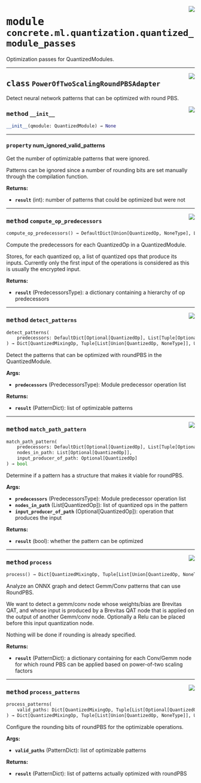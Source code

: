<!-- markdownlint-disable -->

<a href="../../../src/concrete/ml/quantization/quantized_module_passes.py#L0"><img align="right" style="float:right;" src="https://img.shields.io/badge/-source-cccccc?style=flat-square"></a>

# <kbd>module</kbd> `concrete.ml.quantization.quantized_module_passes`

Optimization passes for QuantizedModules.

______________________________________________________________________

<a href="../../../src/concrete/ml/quantization/quantized_module_passes.py#L29"><img align="right" style="float:right;" src="https://img.shields.io/badge/-source-cccccc?style=flat-square"></a>

## <kbd>class</kbd> `PowerOfTwoScalingRoundPBSAdapter`

Detect neural network patterns that can be optimized with round PBS.

<a href="../../../src/concrete/ml/quantization/quantized_module_passes.py#L39"><img align="right" style="float:right;" src="https://img.shields.io/badge/-source-cccccc?style=flat-square"></a>

### <kbd>method</kbd> `__init__`

```python
__init__(qmodule: QuantizedModule) → None
```

______________________________________________________________________

#### <kbd>property</kbd> num_ignored_valid_patterns

Get the number of optimizable patterns that were ignored.

Patterns can be ignored since a number of rounding bits are set manually through the compilation function.

**Returns:**

- <b>`result`</b> (int):  number of patterns that could be optimized but were not

______________________________________________________________________

<a href="../../../src/concrete/ml/quantization/quantized_module_passes.py#L89"><img align="right" style="float:right;" src="https://img.shields.io/badge/-source-cccccc?style=flat-square"></a>

### <kbd>method</kbd> `compute_op_predecessors`

```python
compute_op_predecessors() → DefaultDict[Union[QuantizedOp, NoneType], List[Tuple[Union[QuantizedOp, NoneType], str]]]
```

Compute the predecessors for each QuantizedOp in a QuantizedModule.

Stores, for each quantized op, a list of quantized ops that produce its inputs. Currently only the first input of the operations is considered as this is usually the encrypted input.

**Returns:**

- <b>`result`</b> (PredecessorsType):  a dictionary containing a hierarchy of op  predecessors

______________________________________________________________________

<a href="../../../src/concrete/ml/quantization/quantized_module_passes.py#L158"><img align="right" style="float:right;" src="https://img.shields.io/badge/-source-cccccc?style=flat-square"></a>

### <kbd>method</kbd> `detect_patterns`

```python
detect_patterns(
    predecessors: DefaultDict[Optional[QuantizedOp], List[Tuple[Optional[QuantizedOp], str]]]
) → Dict[QuantizedMixingOp, Tuple[List[Union[QuantizedOp, NoneType]], Union[QuantizedOp, NoneType]]]
```

Detect the patterns that can be optimized with roundPBS in the QuantizedModule.

**Args:**

- <b>`predecessors`</b> (PredecessorsType):  Module predecessor operation list

**Returns:**

- <b>`result`</b> (PatternDict):  list of optimizable patterns

______________________________________________________________________

<a href="../../../src/concrete/ml/quantization/quantized_module_passes.py#L118"><img align="right" style="float:right;" src="https://img.shields.io/badge/-source-cccccc?style=flat-square"></a>

### <kbd>method</kbd> `match_path_pattern`

```python
match_path_pattern(
    predecessors: DefaultDict[Optional[QuantizedOp], List[Tuple[Optional[QuantizedOp], str]]],
    nodes_in_path: List[Optional[QuantizedOp]],
    input_producer_of_path: Optional[QuantizedOp]
) → bool
```

Determine if a pattern has a structure that makes it viable for roundPBS.

**Args:**

- <b>`predecessors`</b> (PredecessorsType):  Module predecessor operation list
- <b>`nodes_in_path`</b> (List\[QuantizedOp\]):  list of quantized ops in the pattern
- <b>`input_producer_of_path`</b> (Optional\[QuantizedOp\]):  operation that produces the input

**Returns:**

- <b>`result`</b> (bool):  whether the pattern can be optimized

______________________________________________________________________

<a href="../../../src/concrete/ml/quantization/quantized_module_passes.py#L55"><img align="right" style="float:right;" src="https://img.shields.io/badge/-source-cccccc?style=flat-square"></a>

### <kbd>method</kbd> `process`

```python
process() → Dict[QuantizedMixingOp, Tuple[List[Union[QuantizedOp, NoneType]], Union[QuantizedOp, NoneType]]]
```

Analyze an ONNX graph and detect Gemm/Conv patterns that can use RoundPBS.

We want to detect a gemm/conv node whose weights/bias are Brevitas QAT, and whose input is produced by a Brevitas QAT node that is applied on the output of another Gemm/conv node. Optionally a Relu can be placed before this input quantization node.

Nothing will be done if rounding is already specified.

**Returns:**

- <b>`result`</b> (PatternDict):  a dictionary containing for each Conv/Gemm node for which round PBS can be applied based on power-of-two scaling factors

______________________________________________________________________

<a href="../../../src/concrete/ml/quantization/quantized_module_passes.py#L222"><img align="right" style="float:right;" src="https://img.shields.io/badge/-source-cccccc?style=flat-square"></a>

### <kbd>method</kbd> `process_patterns`

```python
process_patterns(
    valid_paths: Dict[QuantizedMixingOp, Tuple[List[Optional[QuantizedOp]], Optional[QuantizedOp]]]
) → Dict[QuantizedMixingOp, Tuple[List[Union[QuantizedOp, NoneType]], Union[QuantizedOp, NoneType]]]
```

Configure the rounding bits of roundPBS for the optimizable operations.

**Args:**

- <b>`valid_paths`</b> (PatternDict):  list of optimizable patterns

**Returns:**

- <b>`result`</b> (PatternDict):  list of patterns actually optimized with roundPBS
